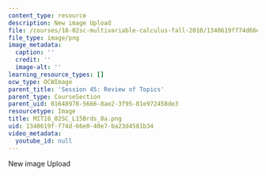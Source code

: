 ```yaml
---
content_type: resource
description: New image Upload
file: /courses/18-02sc-multivariable-calculus-fall-2010/1340619ff74d66e040e7ba23d4581b34_MIT18_02SC_L15Brds_8a.png
file_type: image/png
image_metadata:
  caption: ''
  credit: ''
  image-alt: ''
learning_resource_types: []
ocw_type: OCWImage
parent_title: 'Session 45: Review of Topics'
parent_type: CourseSection
parent_uid: 01648978-5666-8ae2-3f95-81e972458de3
resourcetype: Image
title: MIT18_02SC_L15Brds_8a.png
uid: 1340619f-f74d-66e0-40e7-ba23d4581b34
video_metadata:
  youtube_id: null
---
```

New image Upload


